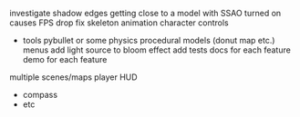 

investigate shadow edges
getting close to a model with SSAO turned on causes FPS drop
fix skeleton animation
character controls
 - tools
pybullet or some physics
procedural models (donut map etc.)
menus
add light source to bloom effect
add tests
docs for each feature
demo for each feature


multiple scenes/maps
player HUD
 - compass
 - etc